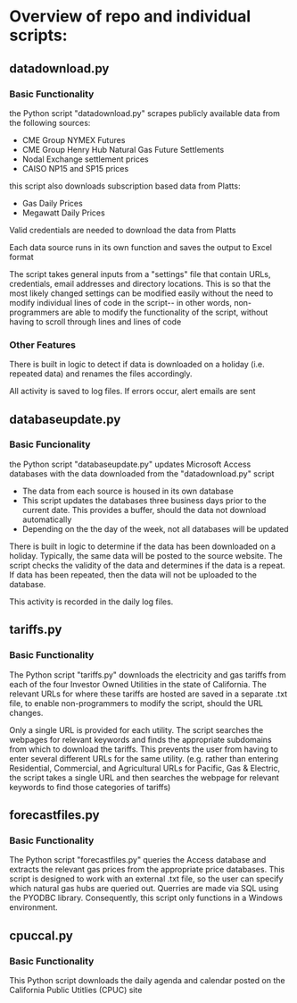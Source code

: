 # Overview of repo and individual scripts:

## datadownload.py

### Basic Functionality
the Python script "datadownload.py" scrapes publicly available data from the following sources:

  - CME Group NYMEX Futures
  - CME Group Henry Hub Natural Gas Future Settlements
  - Nodal Exchange settlement prices
  - CAISO NP15 and SP15 prices

this script also downloads subscription based data from Platts:

  - Gas Daily Prices
  - Megawatt Daily Prices

Valid credentials are needed to download the data from Platts

Each data source runs in its own function and saves the output to Excel format

The script takes general inputs from a "settings" file that contain URLs, credentials, email addresses and directory locations. This is so that the most likely changed settings can be modified easily without the need to modify individual lines of code in the script-- in other words, non-programmers are able to modify the functionality of the script, without having to scroll through lines and lines of code

### Other Features

There is built in logic to detect if data is downloaded on a holiday (i.e. repeated data) and renames the files accordingly. 

All activity is saved to log files. If errors occur, alert emails are sent

## databaseupdate.py

### Basic Funcionality
the Python script "databaseupdate.py" updates Microsoft Access databases with the data downloaded from the "datadownload.py" script

  - The data from each source is housed in its own database
  - This script updates the databases three business days prior to the current date. This provides a buffer, should the data not download automatically 
  - Depending on the the day of the week, not all databases will be updated
  
There is built in logic to determine if the data has been downloaded on a holiday. Typically, the same data will be posted to the source website. The script checks the validity of the data and determines if the data is a repeat. If data has been repeated, then the data will not be uploaded to the database. 

This activity is recorded in the daily log files.

## tariffs.py

### Basic Functionality
The Python script "tariffs.py" downloads the electricity and gas tariffs from each of the four Investor Owned Utilities in the state of California. The relevant URLs for where these tariffs are hosted are saved in a separate .txt file, to enable non-programmers to modify the script, should the URL changes.

Only a single URL is provided for each utility. The script searches the webpages for relevant keywords and finds the appropriate subdomains from which to download the tariffs. This prevents the user from having to enter several different URLs for the same utility. (e.g. rather than entering Residential, Commercial, and Agricultural URLs for Pacific, Gas & Electric, the script takes a single URL and then searches the webpage for relevant keywords to find those categories of tariffs)

## forecastfiles.py

### Basic Functionality
The Python script "forecastfiles.py" queries the Access database and extracts the relevant gas prices from the appropriate price databases. This script is designed to work with an external .txt file, so the user can specify  which natural gas hubs are queried out. Querries are made via SQL using the PYODBC library. Consequently, this script only functions in a Windows environment.

## cpuccal.py

### Basic Functionality
This Python script downloads the daily agenda and calendar posted on the California Public Utitlies (CPUC) site  
